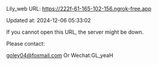 Lily_web URL: https://222f-61-165-102-156.ngrok-free.app

Updated at: 2024-12-06 05:33:02

If you cannot open this URL, the server might be down.

Please contact: 

goley04@foxmail.com Or Wechat:GL_yeaH